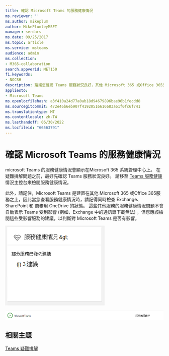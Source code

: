 ```yaml
---
title: 確認 Microsoft Teams 的服務健康情況
ms.reviewer: ''
ms.author: mikeplum
author: MikePlumleyMSFT
manager: serdars
ms.date: 09/25/2017
ms.topic: article
ms.service: msteams
audience: admin
ms.collection:
- M365-collaboration
search.appverid: MET150
f1.keywords:
- NOCSH
description: 建議您確認 Teams 服務狀況良好，其他 Microsoft 365 或Office 365元件也一樣，例如 Exchange、SharePoint 和 商務用 OneDrive。
appliesto:
- Microsoft Teams
ms.openlocfilehash: a3f410a24d77a0ab18d94679896bae96b1fecdd8
ms.sourcegitcommit: 472e46b6eb907f41920516616683a61f0fc6f741
ms.translationtype: MT
ms.contentlocale: zh-TW
ms.lasthandoff: 06/30/2022
ms.locfileid: "66563791"
---
```

# <a name="verify-service-health-for-microsoft-teams"></a>確認 Microsoft Teams 的服務健康情況

microsoft Teams 的服務健康情況會顯示在Microsoft 365 系統管理中心上。 在疑難排解問題之前，最好先確認 Teams 服務狀況良好。 請移至 <a href=" https://admin.microsoft.com/adminportal/home?ref=servicehealth" target="_blank">Teams 服務健康</a> 情況主控台來檢閱服務健康情況。

此外，請記住，Microsoft Teams 是建置在其他 Microsoft 365 或Office 365服務之上，因此當您查看服務健康情況時，請記得同時檢查 Exchange、SharePoint 和 商務用 OneDrive 的狀態。 這些其他服務的服務健康情況問題不會自動表示 Teams 受到影響 (例如，Exchange 中的通訊錄下載無法) ，但您應該檢閱這些受影響服務的建議，以判斷對 Microsoft Teams 是否有影響。

![[服務健康情況] 頁面的螢幕擷取畫面。](media/Verify_service_health_for_Microsoft_Teams_image1.png)

![顯示 Microsoft Teams 服務健康情況的螢幕擷取畫面。](media/Verify_service_health_for_Microsoft_Teams_image2.png)


## <a name="related-topics"></a>相關主題

[Teams 疑難排解](/MicrosoftTeams/troubleshoot/teams)

